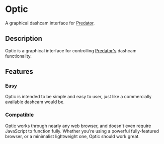 # Optic

A graphical dashcam interface for [Predator](https://v0lttech.com/predator.php).


## Description

Optic is a graphical interface for controlling [Predator's](https://v0lttech.com/predator.php) dashcam functionality.


## Features

### Easy

Optic is intended to be simple and easy to user, just like a commercially available dashcam would be.

### Compatible

Optic works through nearly any web browser, and doesn't even require JavaScript to function fully. Whether you're using a powerful fully-featured browser, or a minimalist lightweight one, Optic should work great.
